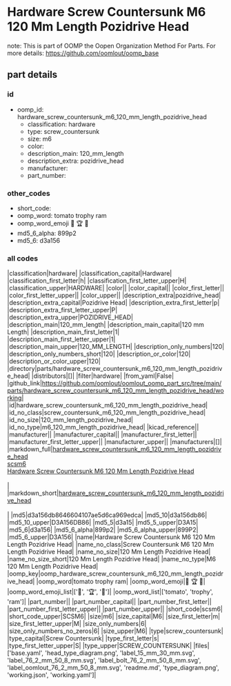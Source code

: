 # Hardware Screw Countersunk M6 120 Mm Length Pozidrive Head  

note: This is part of OOMP the Oopen Organization Method For Parts. For more details: https://github.com/oomlout/oomp_base

##  part details





### id
* oomp_id: hardware_screw_countersunk_m6_120_mm_length_pozidrive_head
  * classification: hardware
  * type: screw_countersunk
  * size: m6
  * color: 
  * description_main: 120_mm_length
  * description_extra: pozidrive_head
  * manufacturer: 
  * part_number: 

### other_codes
* short_code: 
* oomp_word: tomato trophy ram
* oomp_word_emoji :tomato: :trophy: :ram:
* md5_6_alpha: 899p2
* md5_6: d3a156

### all codes 
|classification|hardware|
|classification_capital|Hardware|
|classification_first_letter|h|
|classification_first_letter_upper|H|
|classification_upper|HARDWARE|
|color||
|color_capital||
|color_first_letter||
|color_first_letter_upper||
|color_upper||
|description_extra|pozidrive_head|
|description_extra_capital|Pozidrive Head|
|description_extra_first_letter|p|
|description_extra_first_letter_upper|P|
|description_extra_upper|POZIDRIVE_HEAD|
|description_main|120_mm_length|
|description_main_capital|120 mm Length|
|description_main_first_letter|1|
|description_main_first_letter_upper|1|
|description_main_upper|120_MM_LENGTH|
|description_only_numbers|120|
|description_only_numbers_short|120|
|description_or_color|120|
|description_or_color_upper|120|
|directory|parts/hardware_screw_countersunk_m6_120_mm_length_pozidrive_head|
|distributors|[]|
|filter|hardware|
|from_yaml|False|
|github_link|https://github.com/oomlout/oomlout_oomp_part_src/tree/main/parts/hardware_screw_countersunk_m6_120_mm_length_pozidrive_head/working|
|id|hardware_screw_countersunk_m6_120_mm_length_pozidrive_head|
|id_no_class|screw_countersunk_m6_120_mm_length_pozidrive_head|
|id_no_size|120_mm_length_pozidrive_head|
|id_no_type|m6_120_mm_length_pozidrive_head|
|kicad_reference||
|manufacturer||
|manufacturer_capital||
|manufacturer_first_letter||
|manufacturer_first_letter_upper||
|manufacturer_upper||
|manufacturers|[]|
|markdown_full|[hardware_screw_countersunk_m6_120_mm_length_pozidrive_head](https://github.com/oomlout/oomlout_oomp_part_src/tree/main/parts/hardware_screw_countersunk_m6_120_mm_length_pozidrive_head/working)<br>[scsm6](https://github.com/oomlout/oomlout_oomp_part_src/tree/main/parts/hardware_screw_countersunk_m6_120_mm_length_pozidrive_head/working)<br>[Hardware Screw Countersunk M6 120 Mm Length Pozidrive Head](https://github.com/oomlout/oomlout_oomp_part_src/tree/main/parts/hardware_screw_countersunk_m6_120_mm_length_pozidrive_head/working)<br><br>|
|markdown_short|[hardware_screw_countersunk_m6_120_mm_length_pozidrive_head](https://github.com/oomlout/oomlout_oomp_part_src/tree/main/parts/hardware_screw_countersunk_m6_120_mm_length_pozidrive_head/working)<br><br>|
|md5|d3a156db8646604107ae5d6ca969edca|
|md5_10|d3a156db86|
|md5_10_upper|D3A156DB86|
|md5_5|d3a15|
|md5_5_upper|D3A15|
|md5_6|d3a156|
|md5_6_alpha|899p2|
|md5_6_alpha_upper|899P2|
|md5_6_upper|D3A156|
|name|Hardware Screw Countersunk M6 120 Mm Length Pozidrive Head|
|name_no_class|Screw Countersunk M6 120 Mm Length Pozidrive Head|
|name_no_size|120 Mm Length Pozidrive Head|
|name_no_size_short|120 Mm Length Pozidrive Head|
|name_no_type|M6 120 Mm Length Pozidrive Head|
|oomp_key|oomp_hardware_screw_countersunk_m6_120_mm_length_pozidrive_head|
|oomp_word|tomato trophy ram|
|oomp_word_emoji|:tomato: :trophy: :ram:|
|oomp_word_emoji_list|[':tomato:', ':trophy:', ':ram:']|
|oomp_word_list|['tomato', 'trophy', 'ram']|
|part_number||
|part_number_capital||
|part_number_first_letter||
|part_number_first_letter_upper||
|part_number_upper||
|short_code|scsm6|
|short_code_upper|SCSM6|
|size|m6|
|size_capital|M6|
|size_first_letter|m|
|size_first_letter_upper|M|
|size_only_numbers|6|
|size_only_numbers_no_zeros|6|
|size_upper|M6|
|type|screw_countersunk|
|type_capital|Screw Countersunk|
|type_first_letter|s|
|type_first_letter_upper|S|
|type_upper|SCREW_COUNTERSUNK|
|files|['base.yaml', 'head_type_diagram.png', 'label_15_mm_30_mm.svg', 'label_76_2_mm_50_8_mm.svg', 'label_bolt_76_2_mm_50_8_mm.svg', 'label_oomlout_76_2_mm_50_8_mm.svg', 'readme.md', 'type_diagram.png', 'working.json', 'working.yaml']|

